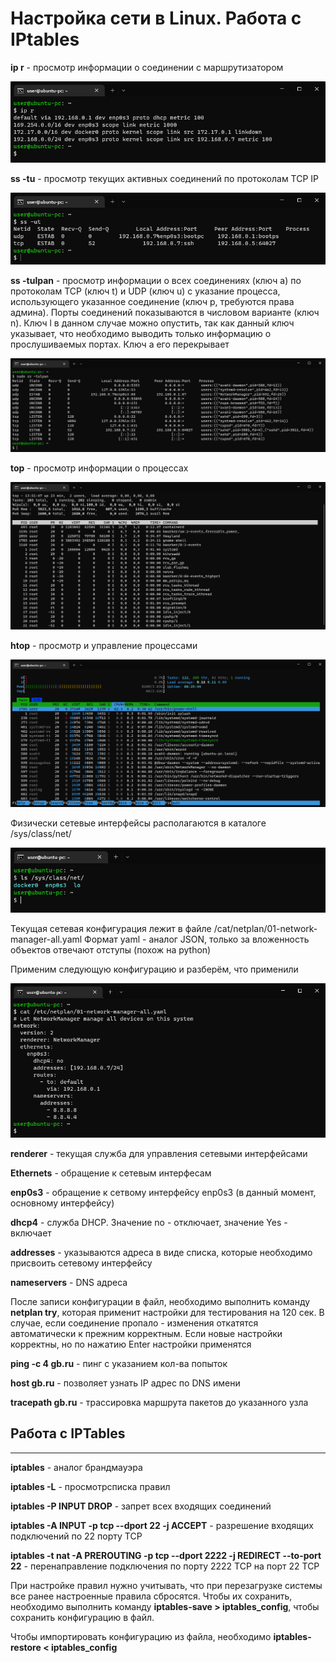 # Настройка сети в Linux. Работа с IPtables
**ip r** - просмотр информации о соединении с маршрутизатором

![ip_r](/img/ip_r.png "Команда ip r")

**ss -tu** - просмотр текущих активных соединений по протоколам TCP IP

![ss_ut](/img/ss_ut.png "Команда ss -ut")

**ss -tulpan** - просмотр информации о всех соединениях (ключ a) по протоколам TCP (ключ t) и UDP (ключ u) с указание процесса, использующего указанное соединение (ключ p, требуются права админа). Порты соединений показываются в числовом варианте (ключ n). Ключ l в данном случае можно опустить, так как данный ключ указывает, что необходимо выводить только информацию о прослушиваемых портах. Ключ a его перекрывает

![ss_tulpan](/img/ss_tulpan.png "Команда ss -tulpan")

**top** - просмотр информации о процессах

![top](/img/top.png "Команда top")

**htop** - просмотр и управление процессами

![htop](/img/htop.png "Команда htop")

Физически сетевые интерфейсы располагаются в каталоге /sys/class/net/

![net_interface](/img/net_interface.png "Расположение сетевых интерфейсов")

Текущая сетевая конфигурация лежит в файле /cat/netplan/01-network-manager-all.yaml
Формат yaml - аналог JSON, только за вложенность объектов отвечают отступы (похож на python)

Применим следующую конфигурацию и разберём, что применили

![net_conf](/img/net_conf.png "Конфигурация сети")

**renderer** - текущая служба для управления сетевыми интерфейсами

**Ethernets** - обращение к сетевым интерфесам

**enp0s3** - обращение к сетвому интерфейсу enp0s3 (в данный момент, основному интерфейсу)

**dhcp4** - служба DHCP. Значение no - отключает, значение Yes - включает

**addresses** - указываются адреса в виде списка, которые необходимо присвоить сетевому интерфейсу

**nameservers** - DNS адреса

После записи конфигурации в файл, необходимо выполнить команду **netplan try**, которая применит настройки для тестирования на 120 сек. В случае, если соединение пропало - изменения откатятся автоматически к прежним корректным. Если новые настройки корректны, но по нажатию Enter настройки применятся

**ping -c 4 gb.ru** - пинг с указанием кол-ва попыток

**host gb.ru** - позволяет узнать IP адрес по DNS имени

**tracepath gb.ru** - трассировка маршрута пакетов до указанного узла

## Работа с IPTables
---

**iptables** - аналог брандмауэра

**iptables -L** - просмотрсписка правил

**iptables -P INPUT DROP** - запрет всех входящих соединений

**iptables -A INPUT -p tcp --dport 22 -j ACCEPT** - разрешение входящих подключений по 22 порту TCP

**iptables -t nat -A PREROUTING -p tcp --dport 2222 -j REDIRECT --to-port 22** - перенаправление подключения по порту 2222 TCP на порт 22 TCP

При настройке правил нужно учитывать, что при перезагрузке системы все ранее настроенные правила сбросятся. Чтобы их сохранить, необходимо выполнить команду **iptables-save > iptables_config**, чтобы сохранить конфигурацию в файл.

Чтобы импортировать конфигурацию из файла, необходимо **iptables-restore < iptables_config**